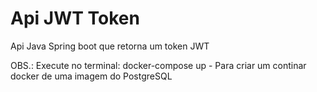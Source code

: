 # Api JWT Token
Api Java Spring boot que retorna um token JWT

OBS.: Execute no terminal: docker-compose up -
Para criar um continar docker de uma imagem do PostgreSQL 
